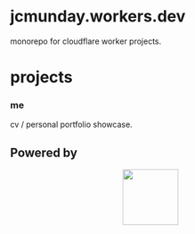 # jcmunday.workers.dev

monorepo for cloudflare worker projects.

# projects

### me

cv / personal portfolio showcase.

## Powered by
<p align="center">
    <img src="https://cdn.iconscout.com/icon/free/png-512/cloudflare-2752221-2285038.png?f=avif&w=512"  width="100" height="100">
</p>
